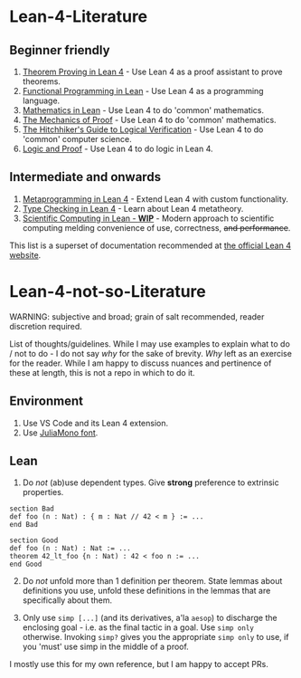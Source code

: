 # Lean-4-Literature

## Beginner friendly
1. [Theorem Proving in Lean 4](https://leanprover.github.io/theorem_proving_in_lean4/) - Use Lean 4 as a proof assistant to prove theorems. 
2. [Functional Programming in Lean](https://lean-lang.org/functional_programming_in_lean/) - Use Lean 4 as a programming language.
3. [Mathematics in Lean](https://leanprover-community.github.io/mathematics_in_lean/index.html) - Use Lean 4 to do 'common' mathematics.
4. [The Mechanics of Proof](https://hrmacbeth.github.io/math2001/index.html) - Use Lean 4 to do 'common' mathematics.
5. [The Hitchhiker's Guide to Logical Verification](https://github.com/lean-forward/logical_verification_2024) - Use Lean 4 to do 'common' computer science.
6. [Logic and Proof](https://leanprover-community.github.io/logic_and_proof/) - Use Lean 4 to do logic in Lean 4. 

## Intermediate and onwards
1. [Metaprogramming in Lean 4](https://leanprover-community.github.io/lean4-metaprogramming-book/) - Extend Lean 4 with custom functionality.
2. [Type Checking in Lean 4](https://ammkrn.github.io/type_checking_in_lean4/title_page.html) - Learn about Lean 4 metatheory.
3. [Scientific Computing in Lean - **WIP**](https://lecopivo.github.io/scientific-computing-lean/) - Modern approach to scientific computing melding convenience of use, correctness, ~~and performance~~.

This list is a superset of documentation recommended at [the official Lean 4 website](https://lean-lang.org/documentation/).

# Lean-4-not-so-Literature
WARNING: subjective and broad; grain of salt recommended, reader discretion required.

List of thoughts/guidelines. While I may use examples to explain what to do / not to do - I do not say _why_ for the sake of brevity.
_Why_ left as an exercise for the reader.
While I am happy to discuss nuances and pertinence of these at length, this is not a repo in which to do it.

## Environment
1. Use VS Code and its Lean 4 extension.
2. Use [JuliaMono font](https://juliamono.netlify.app/).

## Lean
1. Do _not_ (ab)use dependent types. Give **strong** preference to extrinsic properties.
```
section Bad
def foo (n : Nat) : { m : Nat // 42 < m } := ...
end Bad

section Good
def foo (n : Nat) : Nat := ...
theorem 42_lt_foo {n : Nat) : 42 < foo n := ...
end Good
```

2. Do _not_ unfold more than 1 definition per theorem. State lemmas about definitions you use, unfold these definitions in the lemmas that are specifically about them.

3. Only use `simp [...]` (and its derivatives, a'la `aesop`) to discharge the enclosing goal - i.e. as the final tactic in a goal.
   Use `simp only` otherwise. Invoking `simp?` gives you the appropriate `simp only` to use, if you 'must' use simp in the middle of a proof.

I mostly use this for my own reference, but I am happy to accept PRs.
